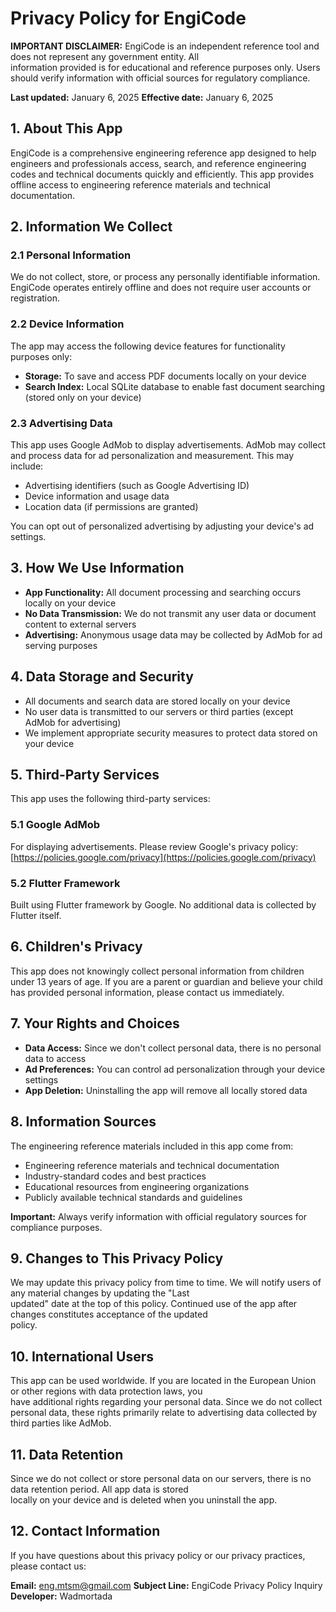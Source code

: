 # Privacy Policy for EngiCode

  **IMPORTANT DISCLAIMER:** EngiCode is an independent reference tool and does not represent any government entity. All        
  information provided is for educational and reference purposes only. Users should verify information with official
  sources for regulatory compliance.

  **Last updated:** January 6, 2025
  **Effective date:** January 6, 2025

  ## 1. About This App

  EngiCode is a comprehensive engineering reference app designed to help engineers and professionals access, search, and
  reference engineering codes and technical documents quickly and efficiently. This app provides offline access to
  engineering reference materials and technical documentation.

  ## 2. Information We Collect

  ### 2.1 Personal Information
  We do not collect, store, or process any personally identifiable information. EngiCode operates entirely offline and
  does not require user accounts or registration.

  ### 2.2 Device Information
  The app may access the following device features for functionality purposes only:
  - **Storage:** To save and access PDF documents locally on your device
  - **Search Index:** Local SQLite database to enable fast document searching (stored only on your device)

  ### 2.3 Advertising Data
  This app uses Google AdMob to display advertisements. AdMob may collect and process data for ad personalization and
  measurement. This may include:
  - Advertising identifiers (such as Google Advertising ID)
  - Device information and usage data
  - Location data (if permissions are granted)

  You can opt out of personalized advertising by adjusting your device's ad settings.

  ## 3. How We Use Information
  - **App Functionality:** All document processing and searching occurs locally on your device
  - **No Data Transmission:** We do not transmit any user data or document content to external servers
  - **Advertising:** Anonymous usage data may be collected by AdMob for ad serving purposes

  ## 4. Data Storage and Security
  - All documents and search data are stored locally on your device
  - No user data is transmitted to our servers or third parties (except AdMob for advertising)
  - We implement appropriate security measures to protect data stored on your device

  ## 5. Third-Party Services
  This app uses the following third-party services:

  ### 5.1 Google AdMob
  For displaying advertisements. Please review Google's privacy policy:
  [https://policies.google.com/privacy](https://policies.google.com/privacy)

  ### 5.2 Flutter Framework
  Built using Flutter framework by Google. No additional data is collected by Flutter itself.

  ## 6. Children's Privacy
  This app does not knowingly collect personal information from children under 13 years of age. If you are a parent or
  guardian and believe your child has provided personal information, please contact us immediately.

  ## 7. Your Rights and Choices
  - **Data Access:** Since we don't collect personal data, there is no personal data to access
  - **Ad Preferences:** You can control ad personalization through your device settings
  - **App Deletion:** Uninstalling the app will remove all locally stored data

  ## 8. Information Sources
  The engineering reference materials included in this app come from:
  - Engineering reference materials and technical documentation
  - Industry-standard codes and best practices
  - Educational resources from engineering organizations
  - Publicly available technical standards and guidelines

  **Important:** Always verify information with official regulatory sources for compliance purposes.

  ## 9. Changes to This Privacy Policy
  We may update this privacy policy from time to time. We will notify users of any material changes by updating the "Last      
  updated" date at the top of this policy. Continued use of the app after changes constitutes acceptance of the updated        
  policy.

  ## 10. International Users
  This app can be used worldwide. If you are located in the European Union or other regions with data protection laws, you     
   have additional rights regarding your personal data. Since we do not collect personal data, these rights primarily
  relate to advertising data collected by third parties like AdMob.

  ## 11. Data Retention
  Since we do not collect or store personal data on our servers, there is no data retention period. All app data is stored     
   locally on your device and is deleted when you uninstall the app.

  ## 12. Contact Information
  If you have questions about this privacy policy or our privacy practices, please contact us:

  **Email:** eng.mtsm@gmail.com
  **Subject Line:** EngiCode Privacy Policy Inquiry
  **Developer:** Wadmortada
